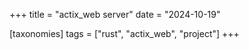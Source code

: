 +++
title = "actix_web server"
date = "2024-10-19"

[taxonomies]
tags = ["rust", "actix_web", "project"]
+++